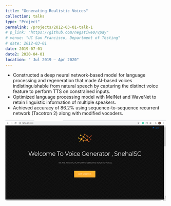 ```yaml
---
title: "Generating Realistic Voices"
collection: talks
type: "Project"
permalink: /projects/2012-03-01-talk-1
# p_link: "https://github.com/negative0/Vpay"
# venue: "UC San Francisco, Department of Testing"
# date: 2012-03-01
date: 2019-07-01
date2: 2020-04-01
location: " Jul 2019 – Apr 2020"
---
```


* Constructed a deep neural network-based model for language processing and regeneration that made AI-based voices indistinguishable from natural speech by capturing the distinct voice feature to perform TTS on constrained inputs.
* Optimized language processing model with MelNet and WaveNet to retain linguistic information of multiple speakers.
* Achieved accuracy of 86.2% using sequence-to-sequence recurrent network (Tacotron 2) along with modified vocoders.
<div style="display: flex;">
<img src="/images/gen.png" width="500" height="250">
</div>
<!-- * Technology stack -  -->